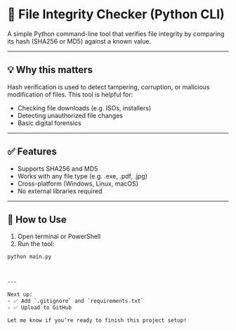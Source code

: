 # 🔐 File Integrity Checker (Python CLI)

A simple Python command-line tool that verifies file integrity by comparing its hash (SHA256 or MD5) against a known value.

---

## 💡 Why this matters

Hash verification is used to detect tampering, corruption, or malicious modification of files. This tool is helpful for:

- Checking file downloads (e.g. ISOs, installers)
- Detecting unauthorized file changes
- Basic digital forensics

---

## ✅ Features

- Supports SHA256 and MD5
- Works with any file type (e.g. .exe, .pdf, .jpg)
- Cross-platform (Windows, Linux, macOS)
- No external libraries required

---

## 🚀 How to Use

1. Open terminal or PowerShell
2. Run the tool:

```bash
python main.py



---

Next up:
- ✅ Add `.gitignore` and `requirements.txt`
- ✅ Upload to GitHub

Let me know if you’re ready to finish this project setup!
